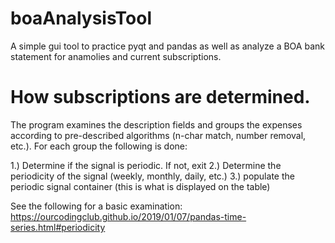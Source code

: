 # boaAnalysisTool
A simple gui tool to practice pyqt and pandas as well as analyze a BOA bank statement for anamolies and current subscriptions.


# How subscriptions are determined.

The program examines the description fields and groups the expenses according to pre-described algorithms (n-char match, number removal, etc.).  For each group the following is done:

1.) Determine if the signal is periodic.  If not, exit
2.) Determine the periodicity of the signal (weekly, monthly, daily, etc.)
3.) populate the periodic signal container (this is what is displayed on the table)

See the following for a basic examination:
https://ourcodingclub.github.io/2019/01/07/pandas-time-series.html#periodicity